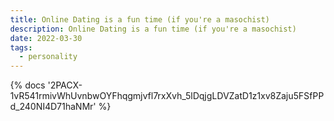 ```yaml
---
title: Online Dating is a fun time (if you're a masochist)
description: Online Dating is a fun time (if you're a masochist)
date: 2022-03-30
tags:
  - personality
---
```

<body style="margin:0">
{% docs '2PACX-1vR541rmivWhUvnbwOYFhqgmjvfl7rxXvh_5lDqjgLDVZatD1z1xv8Zaju5FSfPPd_240NI4D71haNMr' %}
